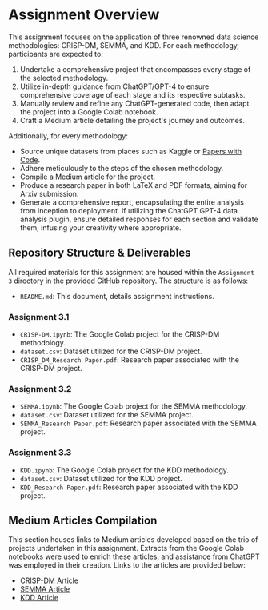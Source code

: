 # Assignment Overview

This assignment focuses on the application of three renowned data science methodologies: CRISP-DM, SEMMA, and KDD. For each methodology, participants are expected to:

1. Undertake a comprehensive project that encompasses every stage of the selected methodology.
2. Utilize in-depth guidance from ChatGPT/GPT-4 to ensure comprehensive coverage of each stage and its respective subtasks.
3. Manually review and refine any ChatGPT-generated code, then adapt the project into a Google Colab notebook.
4. Craft a Medium article detailing the project's journey and outcomes.

Additionally, for every methodology:
- Source unique datasets from places such as Kaggle or [Papers with Code](https://paperswithcode.com/datasetsLinks).
- Adhere meticulously to the steps of the chosen methodology.
- Compile a Medium article for the project.
- Produce a research paper in both LaTeX and PDF formats, aiming for Arxiv submission.
- Generate a comprehensive report, encapsulating the entire analysis from inception to deployment. If utilizing the ChatGPT GPT-4 data analysis plugin, ensure detailed responses for each section and validate them, infusing your creativity where appropriate.

## Repository Structure & Deliverables

All required materials for this assignment are housed within the `Assignment 3` directory in the provided GitHub repository. The structure is as follows:

- `README.md`: This document, details assignment instructions.

### Assignment 3.1
- `CRISP-DM.ipynb`: The Google Colab project for the CRISP-DM methodology.
- `dataset.csv`: Dataset utilized for the CRISP-DM project.
- `CRISP_DM_Research Paper.pdf`: Research paper associated with the CRISP-DM project.

### Assignment 3.2
- `SEMMA.ipynb`: The Google Colab project for the SEMMA methodology.
- `dataset.csv`: Dataset utilized for the SEMMA project.
- `SEMMA_Research Paper.pdf`: Research paper associated with the SEMMA project.

### Assignment 3.3
- `KDD.ipynb`: The Google Colab project for the KDD methodology.
- `dataset.csv`: Dataset utilized for the KDD project.
- `KDD_Research Paper.pdf`: Research paper associated with the KDD project.

## Medium Articles Compilation

This section houses links to Medium articles developed based on the trio of projects undertaken in this assignment. Extracts from the Google Colab notebooks were used to enrich these articles, and assistance from ChatGPT was employed in their creation. Links to the articles are provided below:

- [CRISP-DM Article](https://medium.com/@SriVinayA/unraveling-banking-data-with-the-crisp-dm-methodology-9054120d7d53)
- [SEMMA Article](https://medium.com/@SriVinayA/deciphering-the-popularity-of-spotify-songs-with-the-semma-methodology-ac377ecb6c4b)
- [KDD Article](https://medium.com/@SriVinayA/unlocking-insights-on-energys-water-footprint-a-deep-dive-with-kdd-methodology-for-eda-b6e6ff36f256)

